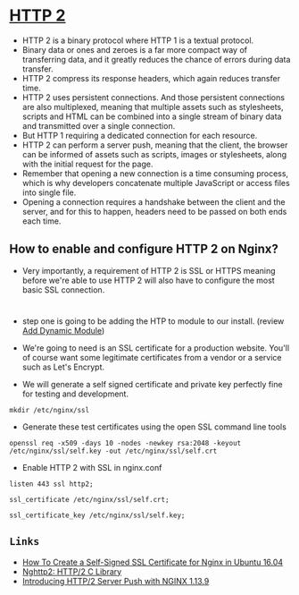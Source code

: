 # [HTTP 2](../Code/15%2BHTTP2.conf)

- HTTP 2 is a binary protocol where HTTP 1 is a textual protocol.
- Binary data or ones and zeroes is a far more compact way of transferring data, and it greatly reduces the chance of errors during data transfer.
- HTTP 2 compress its response headers, which again reduces transfer time.
- HTTP 2 uses persistent connections. And those persistent connections are also multiplexed, meaning that multiple assets such as stylesheets, scripts and HTML can be combined into a single stream of binary data and transmitted over a single connection.
- But HTTP 1 requiring a dedicated connection for each resource.
- HTTP 2 can perform a server push, meaning that the client, the browser can be informed of assets such as scripts, images or stylesheets, along with the initial request for the page.
- Remember that opening a new connection is a time consuming process, which is why developers concatenate multiple JavaScript or access files into single file.
- Opening a connection requires a handshake between the client and the server, and for this to happen, headers need to be passed on both ends each time.

## How to enable and configure HTTP 2 on Nginx?
- Very importantly, a requirement of HTTP 2 is SSL or HTTPS meaning before we're able to use HTTP 2 will also have to configure the most basic SSL connection.

#

- step one is going to be adding the HTP to module to our install. (review [Add Dynamic Module](14%20-%20Adding%20Dynamic%20Modules.md))

- We're going to need is an SSL certificate for a production website. You'll of course want some legitimate certificates from a vendor or a service such as Let's Encrypt.
- We will generate a self signed certificate and private key perfectly fine for testing and development.

```
mkdir /etc/nginx/ssl
```
- Generate these test certificates using the open SSL command line tools
```
openssl req -x509 -days 10 -nodes -newkey rsa:2048 -keyout /etc/nginx/ssl/self.key -out /etc/nginx/ssl/self.crt  
```

- Enable HTTP 2 with SSL in nginx.conf
```
listen 443 ssl http2;
```
```
ssl_certificate /etc/nginx/ssl/self.crt;
```
```
ssl_certificate_key /etc/nginx/ssl/self.key;
```


## `Links`
- [How To Create a Self-Signed SSL Certificate for Nginx in Ubuntu 16.04](https://www.digitalocean.com/community/tutorials/how-to-create-a-self-signed-ssl-certificate-for-nginx-in-ubuntu-16-04)
- [Nghttp2: HTTP/2 C Library](https://nghttp2.org/)
- [Introducing HTTP/2 Server Push with NGINX 1.13.9](https://www.nginx.com/blog/nginx-1-13-9-http2-server-push/)